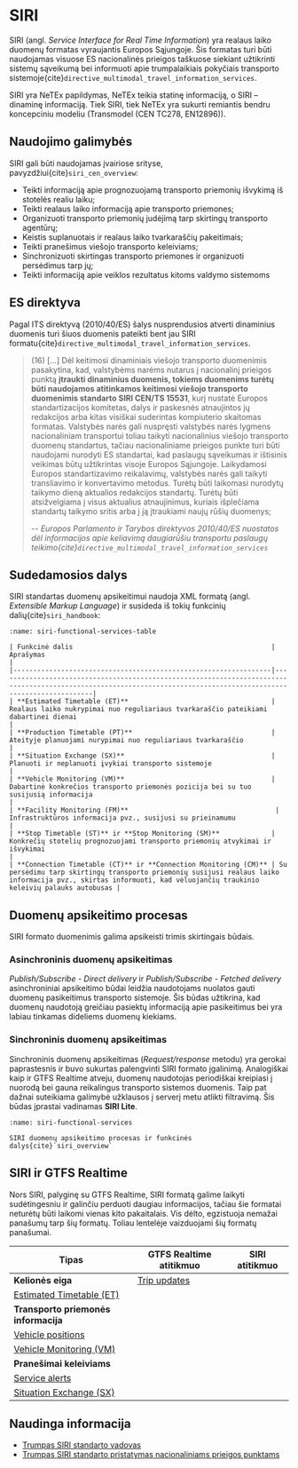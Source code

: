 # SIRI

SIRI (angl. *Service Interface for Real Time Information*) yra realaus laiko duomenų formatas vyraujantis Europos
Sąjungoje. Šis formatas turi būti naudojamas visuose ES nacionalinės prieigos taškuose siekiant užtikrinti sistemų
sąveikumą bei informuoti apie trumpalaikiais pokyčiais transporto
sistemoje{cite}`directive_multimodal_travel_information_services`.

SIRI yra NeTEx papildymas, NeTEx teikia statinę informaciją, o SIRI – dinaminę informaciją. Tiek SIRI, tiek NeTEx yra
sukurti remiantis bendru koncepciniu modeliu (Transmodel (CEN TC278, EN12896)).

## Naudojimo galimybės

SIRI gali būti naudojamas įvairiose srityse, pavyzdžiui{cite}`siri_cen_overview`:

- Teikti informaciją apie prognozuojamą transporto priemonių išvykimą iš stotelės realiu laiku;
- Teikti realaus laiko informaciją apie transporto priemones;
- Organizuoti transporto priemonių judėjimą tarp skirtingų transporto agentūrų;
- Keistis suplanuotais ir realaus laiko tvarkaraščių pakeitimais;
- Teikti pranešimus viešojo transporto keleiviams;
- Sinchronizuoti skirtingas transporto priemones ir organizuoti persėdimus tarp jų;
- Teikti informaciją apie veiklos rezultatus kitoms valdymo sistemoms

## ES direktyva

Pagal ITS direktyvą (2010/40/ES) šalys nusprendusios atverti dinaminius duomenis turi šiuos duomenis pateikti bent jau
SIRI formatu{cite}`directive_multimodal_travel_information_services`.

> (16) [...] Dėl keitimosi dinaminiais viešojo transporto duomenimis pasakytina, kad, valstybėms narėms nutarus į
> nacionalinį prieigos punktą **įtraukti dinaminius duomenis, tokiems duomenims turėtų būti naudojamos atitinkamos
keitimosi viešojo transporto duomenimis standarto SIRI CEN/TS 15531**, kurį nustatė Europos standartizacijos komitetas,
> dalys ir paskesnės atnaujintos jų redakcijos arba kitas visiškai suderintas kompiuterio skaitomas formatas. Valstybės
> narės gali nuspręsti valstybės narės lygmens nacionaliniam transportui toliau taikyti nacionalinius viešojo transporto
> duomenų standartus, tačiau nacionaliniame prieigos punkte turi būti naudojami nurodyti ES standartai, kad paslaugų
> sąveikumas ir ištisinis veikimas būtų užtikrintas visoje Europos Sąjungoje. Laikydamosi Europos standartizavimo
> reikalavimų, valstybės narės gali taikyti transliavimo ir konvertavimo metodus. Turėtų būti laikomasi nurodytų taikymo
> dieną aktualios redakcijos standartų. Turėtų būti atsižvelgiama į visus aktualius atnaujinimus, kuriais išplečiama
> standartų taikymo sritis arba į ją įtraukiami naujų rūšių duomenys;
>
> -- <cite>Europos Parlamento ir Tarybos direktyvos 2010/40/ES nuostatos dėl informacijos apie keliavimą daugiarūšiu
> transportu paslaugų teikimo{cite}`directive_multimodal_travel_information_services`</cite>

## Sudedamosios dalys

SIRI standartas duomenų apsikeitimui naudoja XML formatą (angl. *Extensible Markup Language*) ir susideda iš tokių
funkcinių dalių{cite}`siri_handbook`:

```{table} Pagrindinės SIRI funkcinės dalys
:name: siri-functional-services-table

| Funkcinė dalis                                                  | Aprašymas                                                                                                                                                          |
|-----------------------------------------------------------------|--------------------------------------------------------------------------------------------------------------------------------------------------------------------|
| **Estimated Timetable (ET)**                                    | Realaus laiko nukrypimai nuo reguliariaus tvarkaraščio pateikiami dabartinei dienai                                                                                |
| **Production Timetable (PT)**                                   | Ateityje planuojami nurypimai nuo reguliariaus tvarkaraščio                                                                                                        |
| **Situation Exchange (SX)**                                     | Planuoti ir neplanuoti įvykiai transporto sistemoje                                                                                                                |
| **Vehicle Monitoring (VM)**                                     | Dabartinė konkrečios transporto priemonės pozicija bei su tuo susijusią informacija                                                                                |
| **Facility Monitoring (FM)**                                     | Infrastruktūros informacija pvz., susijusi su prieinamumu                                                                                |
| **Stop Timetable (ST)** ir **Stop Monitoring (SM)**             | Konkrečių stotelių prognozuojami transporto priemonių atvykimai ir išvykimai                                                                                       |
| **Connection Timetable (CT)** ir **Connection Monitoring (CM)** | Su persėdimu tarp skirtingų transporto priemonių susijusi realaus laiko informacija pvz., skirtas informuoti, kad vėluojančių traukinio keleivių palauks autobusas |
```

## Duomenų apsikeitimo procesas

SIRI formato duomenimis galima apsikeisti trimis skirtingais būdais.

### Asinchroninis duomenų apsikeitimas

*Publish/Subscribe - Direct delivery* ir *Publish/Subscribe - Fetched delivery* asinchroniniai apsikeitimo būdai leidžia
naudotojams nuolatos gauti duomenų pasikeitimus transporto sistemoje. Šis būdas užtikrina, kad duomenų naudotoją
greičiau pasiektų informaciją apie pasikeitimus bei yra labiau tinkamas dideliems duomenų kiekiams.

### Sinchroninis duomenų apsikeitimas

Sinchroninis duomenų apsikeitimas (*Request/response* metodu) yra gerokai paprastesnis ir buvo sukurtas palengvinti SIRI
formato įgalinimą. Analogiškai kaip ir GTFS Realtime atveju, duomenų naudotojas periodiškai kreipiasi į nuorodą bei
gauna reikalingus transporto sistemos duomenis. Taip pat dažnai suteikiama galimybė užklausos į serverį metu atlikti
filtravimą. Šis būdas įprastai vadinamas **SIRI Lite**.

```{figure} /images/standartai/siri/siri-functional-services.jpg
:name: siri-functional-services

SIRI duomenų apsikeitimo procesas ir funkcinės dalys{cite}`siri_overview`
```

## SIRI ir GTFS Realtime

Nors SIRI, palyginę su GTFS Realtime, SIRI formatą galime laikyti sudėtingesniu ir galinčiu perduoti daugiau
informacijos, tačiau šie formatai neturėtų būti laikomi vienas kito pakaitalais. Vis dėlto, egzistuoja nemažai panašumų
tarp šių formatų. Toliau lentelėje vaizduojami šių formatų panašumai.

| Tipas | GTFS Realtime atitikmuo | SIRI atitikmuo |
|-|-|-|
| **Kelionės eiga** | [Trip updates](https://developers.google.com/transit/gtfs-realtime/guides/trip-updates)
| [Estimated Timetable (ET)](https://enturas.atlassian.net/wiki/spaces/PUBLIC/pages/637370392/SIRI-ET) |
| **Transporto priemonės informacija**
| [Vehicle positions](https://developers.google.com/transit/gtfs-realtime/guides/vehicle-positions)
| [Vehicle Monitoring (VM)](https://enturas.atlassian.net/wiki/spaces/PUBLIC/pages/637370425/SIRI-VM) |
| **Pranešimai keleiviams**
| [Service alerts](https://developers.google.com/transit/gtfs-realtime/guides/service-alerts)
| [Situation Exchange (SX)](https://enturas.atlassian.net/wiki/spaces/PUBLIC/pages/637370605/SIRI-SX) |

## Naudinga informacija

- [Trumpas SIRI standarto vadovas](https://www.siri.org.uk/schema/1.3/doc/Handbook/Handbookv15.pdf)
- [Trumpas SIRI standarto pristatymas nacionaliniams prieigos punktams](https://www.its-platform.eu/wp-content/uploads/ITS-Platform/AchievementsDocuments/NAP/EU%20EIP%20-%20National%20Access%20Points%20-%20annual%20report%202020.pdf)